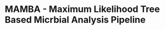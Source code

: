MAMBA - Maximum Likelihood Tree Based Micrbial Analysis Pipeline
================================================================

